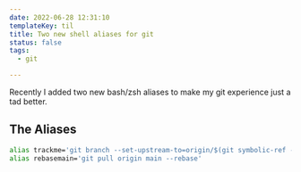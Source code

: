 ```yaml
---
date: 2022-06-28 12:31:10
templateKey: til
title: Two new shell aliases for git
status: false
tags:
  - git

---
```


Recently I added two new bash/zsh aliases to make my git experience just a tad better.


## The Aliases

``` bash
alias trackme='git branch --set-upstream-to=origin/$(git symbolic-ref --short HEAD)'
alias rebasemain='git pull origin main --rebase'
```
